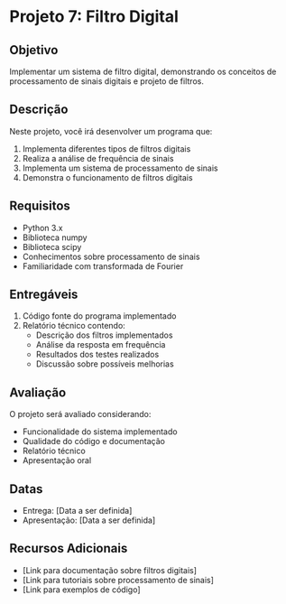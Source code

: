 # Projeto 7: Filtro Digital

## Objetivo

Implementar um sistema de filtro digital, demonstrando os conceitos de processamento de sinais digitais e projeto de filtros.

## Descrição

Neste projeto, você irá desenvolver um programa que:

1. Implementa diferentes tipos de filtros digitais
2. Realiza a análise de frequência de sinais
3. Implementa um sistema de processamento de sinais
4. Demonstra o funcionamento de filtros digitais

## Requisitos

- Python 3.x
- Biblioteca numpy
- Biblioteca scipy
- Conhecimentos sobre processamento de sinais
- Familiaridade com transformada de Fourier

## Entregáveis

1. Código fonte do programa implementado
2. Relatório técnico contendo:
   - Descrição dos filtros implementados
   - Análise da resposta em frequência
   - Resultados dos testes realizados
   - Discussão sobre possíveis melhorias

## Avaliação

O projeto será avaliado considerando:

- Funcionalidade do sistema implementado
- Qualidade do código e documentação
- Relatório técnico
- Apresentação oral

## Datas

- Entrega: [Data a ser definida]
- Apresentação: [Data a ser definida]

## Recursos Adicionais

- [Link para documentação sobre filtros digitais]
- [Link para tutoriais sobre processamento de sinais]
- [Link para exemplos de código]

